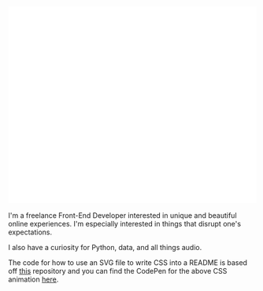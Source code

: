 <div align="center">
	<br>
	<a href="https://github.com/keenan-h">
		<img src="header.svg" width="800" height="400">
	</a>
	<br>
</div>

I'm a freelance Front-End Developer interested in unique and beautiful online experiences. I'm especially interested in things that disrupt one's expectations.

I also have a curiosity for Python, data, and all things audio.

The code for how to use an SVG file to write CSS into a README is based off [this](https://github.com/sindresorhus/css-in-readme-like-wat) repository and you can find the CodePen for the above CSS animation [here](https://codepen.io/keenan-h/pen/oNYeYpo).
